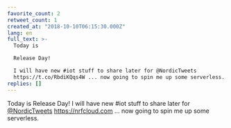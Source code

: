 ```yaml
---
favorite_count: 2
retweet_count: 1
created_at: "2018-10-10T06:15:30.000Z"
lang: en
full_text: >-
  Today is

  Release Day!

  I will have new #iot stuff to share later for @NordicTweets
  https://t.co/RbdiKQqs4W ... now going to spin me up some serverless.
replies: []
---
```


Today is Release Day! I will have new #iot stuff to share later for
[@NordicTweets](https://twitter.com/NordicTweets) <https://nrfcloud.com> ... now
going to spin me up some serverless.
